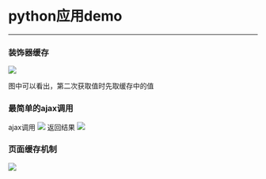# python应用demo
----
### 装饰器缓存
<img src="http://qiniu.s001.xin/front/slim.png">

图中可以看出，第二次获取值时先取缓存中的值

### 最简单的ajax调用
ajax调用
<img src="http://qiniu.s001.xin/user/ajax1.png">
返回结果
<img src="http://qiniu.s001.xin/user/ajax2.png">

### 页面缓存机制
<img src="http://qiniu.s001.xin/user/memcached.png">

